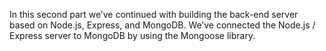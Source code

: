In this second part we’ve continued with building the back-end server based on Node.js, Express, and MongoDB. We’ve connected the Node.js / Express server to MongoDB by using the Mongoose library.
